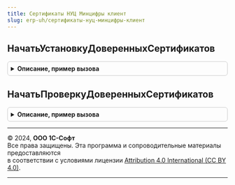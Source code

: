 ```yaml
---
title: Сертификаты НУЦ Минцифры клиент
slug: erp-uh/сертификаты-нуц-минцифры-клиент
---
```



## НачатьУстановкуДоверенныхСертификатов
<details style="margin: 1em 0; padding: 0.5em; border: 1px solid #ccc; border-radius: 6px;">

<summary style="font-weight: bold; cursor: pointer;">Описание, пример вызова</summary>

```bsl

// Начинает установку доверенных сертификатов, сертификаты будут установлены если они отсутствую в хранилище.
//
// Параметры:
//  ОповещениеЗавершения - ОписаниеОповещения - описание оповещения при завершении установки, описание результата
//                         см. РезультатОперации.
//  Сертификаты - см. СертификатыНУЦМинцифры.СписокДоверенныхСертификатов
//
Процедура НачатьУстановкуДоверенныхСертификатов(ОповещениеЗавершения, Сертификаты = Неопределено) Экспорт
```

Пример вызова
```bsl
СертификатыНУЦМинцифрыКлиент.НачатьУстановкуДоверенныхСертификатов(ОповещениеЗавершения, Сертификаты);
```
</details>

## НачатьПроверкуДоверенныхСертификатов
<details style="margin: 1em 0; padding: 0.5em; border: 1px solid #ccc; border-radius: 6px;">

<summary style="font-weight: bold; cursor: pointer;">Описание, пример вызова</summary>

```bsl

// Начинает получение списка установленных доверенных сертификатов
//
// Параметры:
//  ОповещениеЗавершения - ОписаниеОповещения - описание оповещения при завершении проверки, описание результата
//                         см. РезультатОперации.
//  Сертификаты - см. СертификатыНУЦМинцифры.СписокДоверенныхСертификатов
//
Процедура НачатьПроверкуДоверенныхСертификатов(ОповещениеЗавершения, Сертификаты = Неопределено) Экспорт
```

Пример вызова
```bsl
СертификатыНУЦМинцифрыКлиент.НачатьПроверкуДоверенныхСертификатов(ОповещениеЗавершения, Сертификаты);
```
</details>

---

© 2024, **ООО 1С-Софт**  
Все права защищены. Эта программа и сопроводительные материалы предоставляются  
в соответствии с условиями лицензии [Attribution 4.0 International (CC BY 4.0)](https://creativecommons.org/licenses/by/4.0/legalcode).

---

